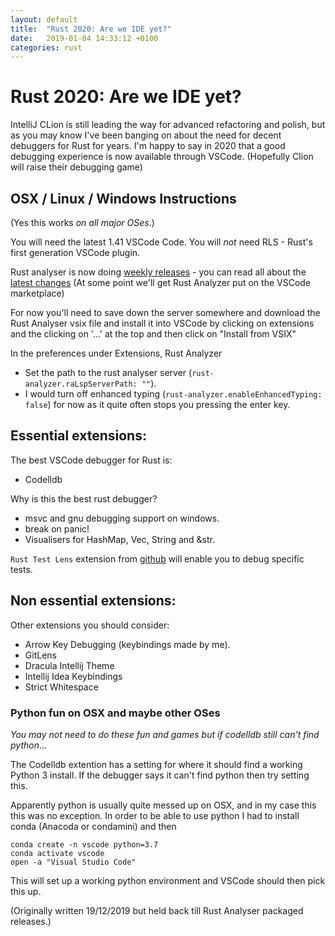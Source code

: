 ```yaml
---
layout: default
title:  "Rust 2020: Are we IDE yet?"
date:   2019-01-04 14:33:12 +0100
categories: rust
---
```


# Rust 2020: Are we IDE yet?

IntelliJ CLion is still leading the way for advanced refactoring and polish, but as you may know I've been banging on about the need for decent debuggers for Rust for years. I'm happy to say in 2020 that a good debugging experience is now available through VSCode. (Hopefully Clion will raise their debugging game)

## OSX / Linux / Windows Instructions

(Yes this works _on all major OSes_.)

You will need the latest 1.41 VSCode Code. You will _not_ need RLS - Rust's first generation VSCode plugin.
    
Rust analyser is now doing [weekly releases](https://github.com/rust-analyzer/rust-analyzer/releases) - you can read all about the [latest changes](https://rust-analyzer.github.io/thisweek/2020/01/13/changelog-7.html) (At some point we'll get Rust Analyzer put on the VSCode marketplace)

For now you'll need to save down the server somewhere and download the Rust Analyser vsix file and install it into VSCode by clicking on extensions and the clicking on '...' at the top and then click on "Install from VSIX" 

In the preferences under Extensions, Rust Analyzer 
   - Set the path to the rust analyser server (`rust-analyzer.raLspServerPath: ""`). 
   - I would turn off enhanced typing (`rust-analyzer.enableEnhancedTyping: false`) for now as it quite often stops you pressing the enter key. 



## Essential extensions:

The best VSCode debugger for Rust is:

  - Codelldb

Why is this the best rust debugger?

  - msvc and gnu debugging support on windows.
  - break on panic!
  - Visualisers for HashMap, Vec, String and &str.

`Rust Test Lens` extension from [github](https://github.com/hdevalke/rust-test-lens) will enable you to debug specific tests.

## Non essential extensions:

Other extensions you should consider:
  - Arrow Key Debugging (keybindings made by me).
  - GitLens
  - Dracula Intellij Theme
  - Intellij Idea Keybindings
  - Strict Whitespace

### Python fun on OSX and maybe other OSes

_You may not need to do these fun and games but if codelldb still can't find python_...

The Codelldb extention has a setting for where it should find a working Python 3 install.
If the debugger says it can't find python then try setting this.

Apparently python is usually quite messed up on OSX, and in my case this this was no exception.
In order to be able to use python I had to install conda (Anacoda or condamini) and then
```
conda create -n vscode python=3.7
conda activate vscode
open -a "Visual Studio Code"
```
This will set up a working python environment and VSCode should then pick this up.

(Originally written 19/12/2019 but held back till Rust Analyser packaged releases.)
